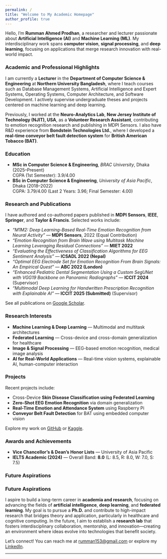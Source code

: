 ```yaml
---
permalink: /
title: "Welcome to My Academic Homepage"
author_profile: true
---
```


Hello, I’m **Rumman Ahmed Prodhan**, a researcher and lecturer passionate about **Artificial Intelligence (AI)** and **Machine Learning (ML)**. My interdisciplinary work spans **computer vision**, **signal processing**, and **deep learning**, focusing on applications that merge research innovation with real-world impact.

### Academic and Professional Highlights
I am currently a **Lecturer** in the **Department of Computer Science & Engineering** at **Northern University Bangladesh**, where I teach courses such as Database Management Systems, Artificial Intelligence and Expert Systems, Operating Systems, Computer Architecture, and Software Development. I actively supervise undergraduate theses and projects centered on machine learning and deep learning.  

Previously, I worked at the **Neuro-Analytics Lab**, **New Jersey Institute of Technology (NJIT), USA**, as a **Volunteer Research Assistant**, contributing to emotion recognition research and publishing in MDPI Sensors. I also have R&D experience from **Bondstein Technologies Ltd.**, where I developed a **real-time conveyor belt fault detection system** for **British American Tobacco (BAT)**.

### Education
- **MSc in Computer Science & Engineering**, *BRAC University*, Dhaka (2025–Present)  
  CGPA (1st Semester): 3.9/4.00  
- **BSc in Computer Science & Engineering**, *University of Asia Pacific*, Dhaka (2018–2022)  
  CGPA: 3.79/4.00 (Last 2 Years: 3.96; Final Semester: 4.00)

### Research and Publications
I have authored and co-authored papers published in **MDPI Sensors**, **IEEE**, **Springer**, and **Taylor & Francis**. Selected works include:  

- *“M1M2: Deep Learning-Based Real-Time Emotion Recognition from Neural Activity”* — **MDPI Sensors**, 2022 (Equal Contribution)  
- *“Emotion Recognition from Brain Wave using Multitask Machine Learning Leveraging Residual Connections”* — **MIET 2022**  
- *“Evaluating the Effectiveness of Classification Algorithms for EEG Sentiment Analysis”* — **ICSADL 2022 (Nepal)**  
- *“Optimal EEG Electrode Set for Emotion Recognition From Brain Signals: An Empirical Quest”* — **ABC 2022 (London)**  
- *“Enhanced Pediatric Dental Segmentation Using a Custom SegUNet with VGG19 Backbone on Panoramic Radiographs”* — **ICCIT 2024** (Supervisor)  
- *“Multimodal Deep Learning for Handwritten Prescription Recognition with Explainable AI”* — **ICCIT 2025 (Submitted)** (Supervisor)

See all publications on [Google Scholar](https://scholar.google.com/citations?user=gl48O8gAAAAJ&hl=en).

### Research Interests
- **Machine Learning & Deep Learning** — Multimodal and multitask architectures  
- **Federated Learning** — Cross-device and cross-domain generalization for healthcare  
- **Image & Signal Processing** — EEG-based emotion recognition, medical image analysis  
- **AI for Real-World Applications** — Real-time vision systems, explainable AI, human-computer interaction  

### Projects
Recent projects include:
- Cross-Device **Skin Disease Classification using Federated Learning**  
- **Zero-Shot EEG Emotion Recognition** via domain generalization  
- **Real-Time Emotion and Attendance System** using Raspberry Pi  
- **Conveyor Belt Fault Detection** for BAT using embedded computer vision  

Explore my work on [GitHub](https://github.com/rummanprodhan) or [Kaggle](https://www.kaggle.com/code/rummanahmedprodhan/cross-domain-federated-learning-skin-disease-poc).

### Awards and Achievements
- **Vice Chancellor’s & Dean’s Honor Lists** — University of Asia Pacific  
- **IELTS Academic (2024)** — Overall Band: **8.0** (L: 8.5, R: 8.0, W: 7.0, S: 7.5)

### Future Aspirations
### Future Aspirations
I aspire to build a long-term career in **academia and research**, focusing on advancing the fields of **artificial intelligence**, **deep learning**, and **federated learning**. My goal is to pursue a **Ph.D.** and contribute to high-impact research that bridges theory and application, particularly in healthcare and cognitive computing. In the future, I aim to establish a **research lab** that fosters interdisciplinary collaboration, mentorship, and innovation—creating an environment where ideas evolve into technologies that benefit society.

Let’s connect! You can reach me at [rumman153@gmail.com](mailto:rumman153@gmail.com) or explore my [LinkedIn](https://www.linkedin.com/in/rumman-ahmed-prodhan-5a584528b/).

---

